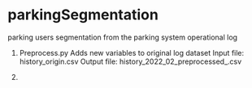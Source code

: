 # parkingSegmentation
parking users segmentation from the parking system operational log

1. Preprocess.py 
  Adds new variables to original log dataset
  Input file: history_origin.csv
  Output file: history_2022_02_preprocessed_.csv
  
3. 
